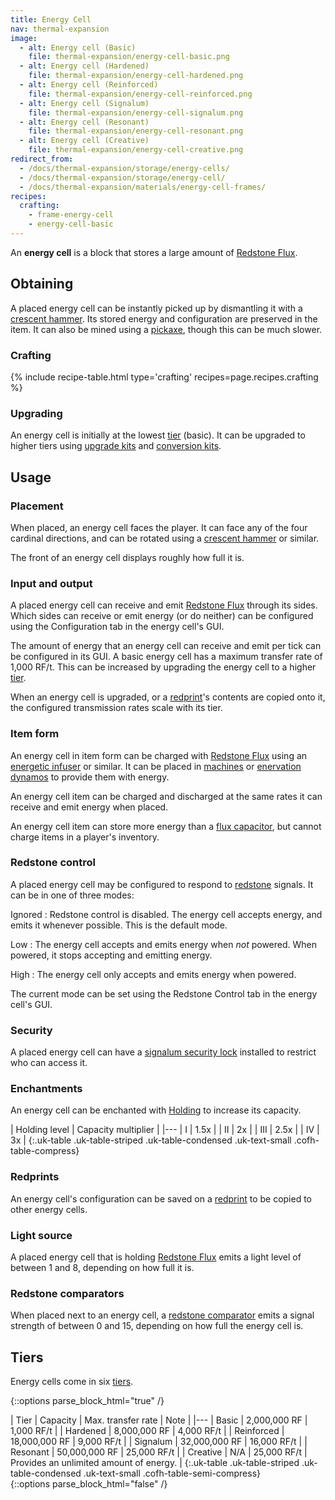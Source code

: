 ```yaml
---
title: Energy Cell
nav: thermal-expansion
image:
  - alt: Energy cell (Basic)
    file: thermal-expansion/energy-cell-basic.png
  - alt: Energy cell (Hardened)
    file: thermal-expansion/energy-cell-hardened.png
  - alt: Energy cell (Reinforced)
    file: thermal-expansion/energy-cell-reinforced.png
  - alt: Energy cell (Signalum)
    file: thermal-expansion/energy-cell-signalum.png
  - alt: Energy cell (Resonant)
    file: thermal-expansion/energy-cell-resonant.png
  - alt: Energy cell (Creative)
    file: thermal-expansion/energy-cell-creative.png
redirect_from:
  - /docs/thermal-expansion/storage/energy-cells/
  - /docs/thermal-expansion/storage/energy-cell/
  - /docs/thermal-expansion/materials/energy-cell-frames/
recipes:
  crafting:
    - frame-energy-cell
    - energy-cell-basic
---
```


An **energy cell** is a block that stores a large amount of [Redstone
Flux](/docs/redstone-flux/).


Obtaining
---------

A placed energy cell can be instantly picked up by dismantling it with a
[crescent hammer](/docs/crescent-hammer/). Its stored energy and configuration
are preserved in the item. It can also be mined using a
[pickaxe](https://minecraft.gamepedia.com/Pickaxe), though this can be much
slower.

### Crafting
{% include recipe-table.html type='crafting' recipes=page.recipes.crafting %}

### Upgrading
An energy cell is initially at the lowest [tier](#tiers) (basic). It can be
upgraded to higher tiers using [upgrade kits](/docs/upgrade-kits/) and
[conversion kits](/docs/conversion-kits/).


Usage
-----

### Placement
When placed, an energy cell faces the player. It can face any of the four
cardinal directions, and can be rotated using a [crescent
hammer](/docs/crescent-hammer/) or similar.

The front of an energy cell displays roughly how full it is.

### Input and output
A placed energy cell can receive and emit [Redstone Flux](/docs/redstone-flux/)
through its sides. Which sides can receive or emit energy (or do neither) can be
configured using the Configuration tab in the energy cell's GUI.

The amount of energy that an energy cell can receive and emit per tick can be
configured in its GUI. A basic energy cell has a maximum transfer rate of 1,000
RF/t. This can be increased by upgrading the energy cell to a higher
[tier](#tiers).

When an energy cell is upgraded, or a [redprint](/docs/redprint/)'s contents are
copied onto it, the configured transmission rates scale with its tier.

### Item form
An energy cell in item form can be charged with [Redstone
Flux](/docs/redstone-flux/) using an [energetic
infuser](/docs/energetic-infuser/) or similar. It can be placed in
[machines](/docs/machines/) or [enervation dynamos](/docs/enervation-dynamo/) to
provide them with energy.

An energy cell item can be charged and discharged at the same rates it can
receive and emit energy when placed.

An energy cell item can store more energy than a [flux
capacitor](/docs/flux-capacitor/), but cannot charge items in a player's
inventory.

### Redstone control
A placed energy cell may be configured to respond to
[redstone](https://minecraft.gamepedia.com/Redstone) signals. It can be in one
of three modes:

Ignored
: Redstone control is disabled. The energy cell accepts energy, and emits it
whenever possible. This is the default mode.

Low
: The energy cell accepts and emits energy when *not* powered. When powered, it
stops accepting and emitting energy.

High
: The energy cell only accepts and emits energy when powered.

The current mode can be set using the Redstone Control tab in the energy cell's
GUI.

### Security
A placed energy cell can have a [signalum security
lock](/docs/signalum-security-lock/) installed to restrict who can access it.

### Enchantments
An energy cell can be enchanted with [Holding](/docs/holding/) to increase its
capacity.

| Holding level | Capacity multiplier |
|---
| I | 1.5x |
| II | 2x |
| III | 2.5x |
| IV | 3x |
{:.uk-table .uk-table-striped .uk-table-condensed .uk-text-small .cofh-table-compress}

### Redprints
An energy cell's configuration can be saved on a [redprint](/docs/redprint/) to
be copied to other energy cells.

### Light source
A placed energy cell that is holding [Redstone Flux](/docs/redstone-flux/) emits
a light level of between 1 and 8, depending on how full it is.

### Redstone comparators
When placed next to an energy cell, a [redstone
comparator](https://minecraft.gamepedia.com/Redstone_Comparator) emits a signal
strength of between 0 and 15, depending on how full the energy cell is.


Tiers
-----

Energy cells come in six [tiers](/docs/tiers/).

{::options parse_block_html="true" /}
<div class="uk-overflow-container">
| Tier | Capacity | Max. transfer rate | Note |
|---
| Basic | 2,000,000 RF | 1,000 RF/t |
| Hardened | 8,000,000 RF | 4,000 RF/t |
| Reinforced | 18,000,000 RF | 9,000 RF/t |
| Signalum | 32,000,000 RF | 16,000 RF/t |
| Resonant | 50,000,000 RF | 25,000 RF/t |
| Creative | N/A | 25,000 RF/t | Provides an unlimited amount of energy. |
{:.uk-table .uk-table-striped .uk-table-condensed .uk-text-small .cofh-table-semi-compress}
</div>
{::options parse_block_html="false" /}
